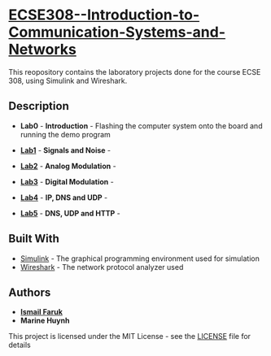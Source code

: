 # [ECSE308--Introduction-to-Communication-Systems-and-Networks](https://www.mcgill.ca/study/2018-2019/courses/ecse-308)

This reopository contains the laboratory projects done for the course ECSE 308, using Simulink and Wireshark.

## Description

* **Lab0** - **Introduction** - Flashing the computer system onto the board and running the demo program

*	[**Lab1**](Lab%201%20-%20Signals%20and%20Noise/Lab%201%20Report.pdf) - **Signals and Noise** - 

*	[**Lab2**](Lab%202%20-%20Analog%20Modulation/Lab%202%20Report.pdf) - **Analog Modulation** - 

*	[**Lab3**](Lab%203%20-%20Digital%20Modulation/Lab%20Report%203.pdf) - **Digital Modulation** - 

*	[**Lab4**](Lab%204%20-%20IP%2C%20DNS%20and%20UDP/Lab%204%20Report.pdf) - **IP, DNS and UDP** - 

*	[**Lab5**](Lab%205%20-%20DNS%2C%20UDP%20and%20HTTP/Lab%205%20Report.pdf) - **DNS, UDP and HTTP** - 


## Built With

* [Simulink](https://www.mathworks.com/products/simulink.html) - The graphical programming environment used for simulation
* [Wireshark](https://www.wireshark.org) - The network protocol analyzer used

## Authors

* [**Ismail Faruk**](https://github.com/ismailfaruk)
* **Marine Huynh**

This project is licensed under the MIT License - see the [LICENSE](LICENSE) file for details

